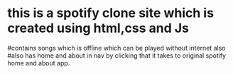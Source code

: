 # this is a spotify clone site which is created using html,css and Js 
#contains songs which is offline which can be played without internet also 
#also has home and about in nav by clicking that it takes to original spotify home and about app.
